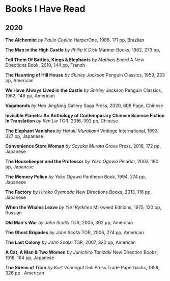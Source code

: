 # Books I Have Read

## 2020

**The Alchemist** _by Paulo Coelho_ HarperOne, 1988, 171 pp, Brazlian

**The Man in the High Castle** _by Philip K Dick_ Mariner Books, 1962, 273 pp, 

**Tell Them Of Battles, Kings & Elephants** _by Mathias Enard_ A New Directions Book, 2010, 144 pp, French

**The Haunting of Hill House** _by Shirley Jackson_ Penguin Classics, 1959, 233 pp, American

**We Have Always Lived in the Castle** _by Shirley Jackson_ Penguin Classics, 1962, 146 pp, American

**Vagabonds** _by Hao Jingfang_ Gallery Saga Press, 2020, 608 Page, Chinese

**Invisible Planets: An Anthology of Contemporary Chinese Science Fiction In Translation** _by Ken Lie_ TOR, 2016, 392 pp, Chinese

**The Elephant Vanishes** _by Haruki Murakami_ Vintinge International, 1993, 327 pp, Japanese

**Convenience Store Woman** _by Sayaka Murata_ Grove Press, 2016, 172 pp, Japanese

**The Housekeeper and the Professor** _by Yoko Ogawa_ Picador, 2003, 180 pp, Japanese

**The Memory Police** _by Yoko Ogawa_ Pantheon Book, 1994, 274 pp, Japanese

**The Factory** _by Hiroko Oyamada_  New Directions Books, 2013, 116 pp, Japanese

**When the Whales Leave** _by Yuri Rytkheu_ Milkweed Editions, 1975, 120 pp, Russian

**Old Man's War** _by John Scalzi_ TOR, 2005, 362 pp, American

**The Ghost Brigades** _by John Scalzi_ TOR, 2006, 274 pp, American

**The Last Colony** _by John Scalzi_ TOR, 2007, 320 pp, American

**A Cat, A Man & Two Women** _by Junichiro Tanizaki_ New Direction Books, 1918, 164 pp, Japanese 

**The Sirens of Titan** _by Kurt Vonnegut_  Dali Press Trade Paperbacks, 1959, 326 pp , American
